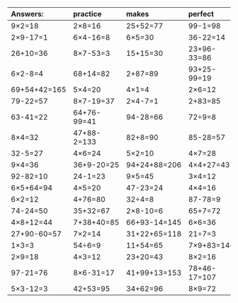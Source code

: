 | Answers: | practice | makes | perfect | ! |
| :--- | :--- | :--- | :--- | :--- |
| 9×2=18 | 2×8=16 | 25+52=77 | 99-1=98 | 63-2=61 | 
| 2×9-17=1 | 6×4-16=8 | 6×5=30 | 36-22=14 | 18÷2=9 | 
| 26+10=36 | 8×7-53=3 | 15+15=30 | 23+96-33=86 | 11+64-25=50 | 
| 6×2-8=4 | 68+14=82 | 2+87=89 | 93+25-99=19 | 30÷5=6 | 
| 69+54+42=165 | 5×4=20 | 4×1=4 | 2×6=12 | 9×3=27 | 
| 79-22=57 | 8×7-19=37 | 2×4-7=1 | 2+83=85 | 44+11=55 | 
| 63-41=22 | 64+76-99=41 | 94-28=66 | 72÷9=8 | 2+92=94 | 
| 8×4=32 | 47+88-2=133 | 82+8=90 | 85-28=57 | 83-80=3 | 
| 32-5=27 | 4×6=24 | 5×2=10 | 4×7=28 | 49÷7=7 | 
| 9×4=36 | 36+9-20=25 | 94+24+88=206 | 4×4+27=43 | 15÷3=5 | 
| 92-82=10 | 24-1=23 | 9×5=45 | 3×4=12 | 31+25+49=105 | 
| 6×5+64=94 | 4×5=20 | 47-23=24 | 4×4=16 | 25÷5=5 | 
| 6×2=12 | 4+76=80 | 32÷4=8 | 87-78=9 | 7×9=63 | 
| 74-24=50 | 35+32=67 | 2×8-10=6 | 65+7=72 | 4×5+97=117 | 
| 4×8+12=44 | 7+38+40=85 | 66+93-14=145 | 6×6=36 | 6÷3=2 | 
| 27+90-60=57 | 7×2=14 | 31+22+65=118 | 21÷7=3 | 48÷8=6 | 
| 1×3=3 | 54÷6=9 | 11+54=65 | 7×9+83=146 | 65+49-42=72 | 
| 2×9=18 | 4×3=12 | 23+20=43 | 8×2=16 | 7×5-3=32 | 
| 97-21=76 | 8×6-31=17 | 41+99+13=153 | 78+46-17=107 | 3×5=15 | 
| 5×3-12=3 | 42+53=95 | 34+62=96 | 8×9=72 | 21+23-23=21 | 
